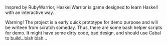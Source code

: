 Inspred by RubyWarrior, HaskellWarrior is game designed to learn Haskell with an interactive way.

Warning!  The project is a early quick prototype for demo purpose and will be writeen from scratch someday.
Thus, there are some bash helper scripts for demo.
It might have some dirty code, bad design, and should use Cabal to build...blah blah...
